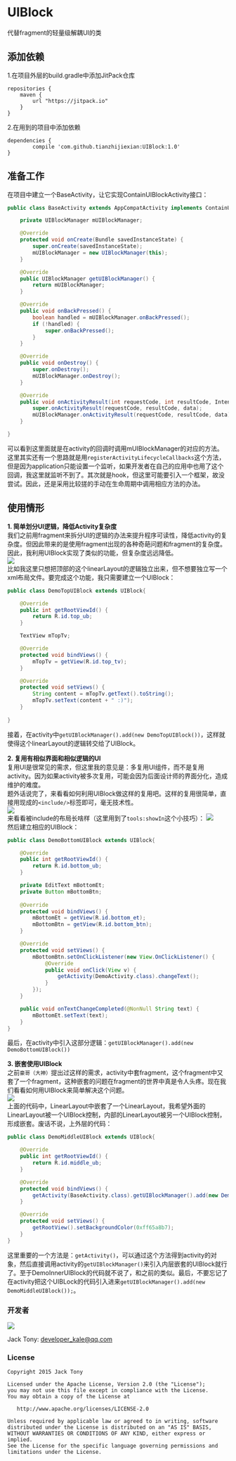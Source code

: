 # UIBlock  
代替fragment的轻量级解耦UI的类  

## 添加依赖  
1.在项目外层的build.gradle中添加JitPack仓库
  
```  
repositories {
	maven {
		url "https://jitpack.io"
	}
}
```    
2.在用到的项目中添加依赖
```  
dependencies {
		compile 'com.github.tianzhijiexian:UIBlock:1.0'
}    
```   

## 准备工作  
在项目中建立一个BaseActivity，让它实现ContainUIBlockActivity接口：
```JAVA
public class BaseActivity extends AppCompatActivity implements ContainUIBlockActivity{

    private UIBlockManager mUIBlockManager;

    @Override
    protected void onCreate(Bundle savedInstanceState) {
        super.onCreate(savedInstanceState);
        mUIBlockManager = new UIBlockManager(this);
    }

    @Override
    public UIBlockManager getUIBlockManager() {
        return mUIBlockManager;
    }

    @Override
    public void onBackPressed() {
        boolean handled = mUIBlockManager.onBackPressed();
        if (!handled) {
            super.onBackPressed();
        }
    }

    @Override
    public void onDestroy() {
        super.onDestroy();
        mUIBlockManager.onDestroy();
    }

    @Override
    public void onActivityResult(int requestCode, int resultCode, Intent data) {
        super.onActivityResult(requestCode, resultCode, data);
        mUIBlockManager.onActivityResult(requestCode, resultCode, data);
    }

}
```  
可以看到这里面就是在activity的回调时调用mUIBlockManager的对应的方法。这里其实还有一个思路就是用`registerActivityLifecycleCallbacks`这个方法，但是因为application只能设置一个监听，如果开发者在自己的应用中也用了这个回调，我这里就监听不到了。其次就是hook，但这里可能要引入一个框架，故没尝试。因此，还是采用比较搓的手动在生命周期中调用相应方法的办法。  

## 使用情形  
**1. 简单划分UI逻辑，降低Activity复杂度**  
我们之前用fragment来拆分UI的逻辑的办法来提升程序可读性，降低activity的复杂度。但因此带来的是使用fragment出现的各种奇葩问题和fragment的复杂度。因此，我利用UIBlock实现了类似的功能，但复杂度远远降低。   
![](./demo/top.png)    
比如我这里只想把顶部的这个linearLayout的逻辑独立出来，但不想要独立写一个xml布局文件。要完成这个功能，我只需要建立一个UIBlock：  
```JAVA
public class DemoTopUIBlock extends UIBlock{

    @Override
    public int getRootViewId() {
        return R.id.top_ub;
    }

    TextView mTopTv;

    @Override
    protected void bindViews() {
        mTopTv = getView(R.id.top_tv);
    }

    @Override
    protected void setViews() {
        String content = mTopTv.getText().toString();
        mTopTv.setText(content + " :)");
    }
    
}
```   
接着，在activity中`getUIBlockManager().add(new DemoTopUIBlock())`，这样就使得这个linearLayout的逻辑转交给了UIBlock。  

**2. 复用有相似界面和相似逻辑的UI**  
复用UI是很常见的需求，但这里我的意见是：多复用UI组件，而不是复用activity。因为如果activity被多次复用，可能会因为后面设计师的界面分化，造成维护的难度。   
题外话说完了，来看看如何利用UIBlock做这样的复用吧。这样的复用很简单，直接用现成的`<include/>`标签即可，毫无技术性。   
![](./demo/bottom.png)     
来看看被include的布局长啥样（这里用到了`tools:showIn`这个小技巧）：
![](./demo/inner_layout.png)    
然后建立相应的UIBlock：
```JAVA
public class DemoBottomUIBlock extends UIBlock{

    @Override
    public int getRootViewId() {
        return R.id.bottom_ub;
    }

    private EditText mBottomEt;
    private Button mBottomBtn;
    
    @Override
    protected void bindViews() {
        mBottomEt = getView(R.id.bottom_et);
        mBottomBtn = getView(R.id.bottom_btn);
    }

    @Override
    protected void setViews() {
        mBottomBtn.setOnClickListener(new View.OnClickListener() {
            @Override
            public void onClick(View v) {
                getActivity(DemoActivity.class).changeText();
            }
        });
    }

    public void onTextChangeCompleted(@NonNull String text) {
        mBottomEt.setText(text);
    }
}
```  
最后，在activity中引入这部分逻辑：`getUIBlockManager().add(new DemoBottomUIBlock())`  

**3. 嵌套使用UIBlock**  
之前`豪哥（大神）`提出过这样的需求，activity中套fragment，这个fragment中又套了一个fragment，这种嵌套的问题在fragment的世界中真是令人头疼。现在我们看看如何用UIBlock来简单解决这个问题。  
![](./demo/middle.png)     
上面的代码中，LinearLayout中嵌套了一个LinearLayout，我希望外面的LinearLayout被一个UIBlock控制，内部的LinearLayout被另一个UIBlock控制，形成嵌套。废话不说，上外层的代码：
```JAVA
public class DemoMiddleUIBlock extends UIBlock{

    @Override
    public int getRootViewId() {
        return R.id.middle_ub;
    }

    @Override
    protected void bindViews() {
        getActivity(BaseActivity.class).getUIBlockManager().add(new DemoInnerUIBlock());
    }

    @Override
    protected void setViews() {
        getRootView().setBackgroundColor(0xff65a8b7);
    }
} 
```   
这里重要的一个方法是：`getActivity()`，可以通过这个方法得到activity的对象，然后直接调用activity的`getUIBlockManager()`来引入内层嵌套的UIBlock就行了。至于DemoInnerUIBlock的代码就不说了，和之前的类似。最后，不要忘记了在activity把这个UIBLock的代码引入进来`getUIBlockManager().add(new DemoMiddleUIBlock());`。   


### 开发者
![](https://avatars3.githubusercontent.com/u/9552155?v=3&s=460)

Jack Tony: <developer_kale@qq.com>  


### License

    Copyright 2015 Jack Tony

    Licensed under the Apache License, Version 2.0 (the "License");
    you may not use this file except in compliance with the License.
    You may obtain a copy of the License at

       http://www.apache.org/licenses/LICENSE-2.0

    Unless required by applicable law or agreed to in writing, software
    distributed under the License is distributed on an "AS IS" BASIS,
    WITHOUT WARRANTIES OR CONDITIONS OF ANY KIND, either express or implied.
    See the License for the specific language governing permissions and
    limitations under the License.

